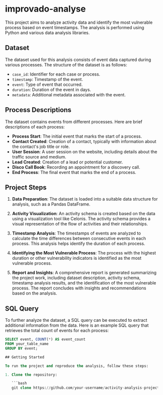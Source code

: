 # improvado-analyse

This project aims to analyze activity data and identify the most vulnerable process based on event timestamps. The analysis is performed using Python and various data analysis libraries.

## Dataset

The dataset used for this analysis consists of event data captured during various processes. The structure of the dataset is as follows:

- `case_id`: Identifier for each case or process.
- `timestamp`: Timestamp of the event.
- `event`: Type of event that occurred.
- `duration`: Duration of the event in days.
- `metadata`: Additional metadata associated with the event.

## Process Descriptions

The dataset contains events from different processes. Here are brief descriptions of each process:

- **Process Start**: The initial event that marks the start of a process.
- **Contact Created**: Creation of a contact, typically with information about the contact's job title or role.
- **User Session**: A user session on the website, including details about the traffic source and medium.
- **Lead Created**: Creation of a lead or potential customer.
- **Disco Call Book**: Recording an appointment for a discovery call.
- **End Process**: The final event that marks the end of a process.

## Project Steps

1. **Data Preparation**: The dataset is loaded into a suitable data structure for analysis, such as a Pandas DataFrame.

2. **Activity Visualization**: An activity schema is created based on the data using a visualization tool like Celonis. The activity schema provides a visual representation of the flow of activities and their relationships.

3. **Timestamp Analysis**: The timestamps of events are analyzed to calculate the time differences between consecutive events in each process. This analysis helps identify the duration of each process.

4. **Identifying the Most Vulnerable Process**: The process with the highest duration or other vulnerability indicators is identified as the most vulnerable process.

5. **Report and Insights**: A comprehensive report is generated summarizing the project work, including dataset description, activity schema, timestamp analysis results, and the identification of the most vulnerable process. The report concludes with insights and recommendations based on the analysis.

## SQL Query

To further analyze the dataset, a SQL query can be executed to extract additional information from the data. Here is an example SQL query that retrieves the total count of events for each process:

```sql
SELECT event, COUNT(*) AS event_count
FROM your_table_name
GROUP BY event;

## Getting Started

To run the project and reproduce the analysis, follow these steps:

1. Clone the repository:

   ```bash
   git clone https://github.com/your-username/activity-analysis-project.git
